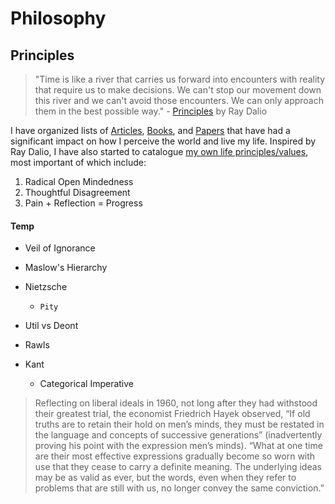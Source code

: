 # Philosophy

## Principles
> "Time is like a river that carries us forward into encounters with reality that require us to make decisions. We can't stop our movement down this river and we can't avoid those encounters. We can only approach them in the best possible way." - [Principles](https://www.principles.com/) by Ray Dalio

I have organized lists of [Articles](./Principles/Articles.md), [Books](./Principles/Books.md), and [Papers](./Principles/Papers.md) that have had a significant impact on how I perceive the world and live my life. Inspired by Ray Dalio, I have also started to catalogue [my own life principles/values](./Principles/Principles.md), most important of which include:
1. Radical Open Mindedness
2. Thoughtful Disagreement
3. Pain + Reflection = Progress

#### Temp

* Veil of Ignorance

* Maslow's Hierarchy

* Nietzsche
    * `Pity`

* Util vs Deont

* Rawls

* Kant
    * Categorical Imperative

> Reflecting on liberal ideals in 1960, not long after they had withstood their greatest trial, the economist Friedrich Hayek observed, “If old truths are to retain their hold on men’s minds, they must be restated in the language and concepts of successive generations” (inadvertently proving his point with the expression men’s minds). “What at one time are their most effective expressions gradually become so worn with use that they cease to carry a definite meaning. The underlying ideas may be as valid as ever, but the words, even when they refer to problems that are still with us, no longer convey the same conviction.”